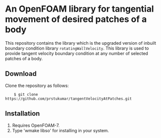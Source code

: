 # An OpenFOAM library for tangential movement of desired patches of a body

This repository contains the library which is the upgraded version of inbuilt boundary condition library ```rotatingWallVelocity```. This library is used to provide tangent velocity boundary condition at any number of selected patches of a body. 

## Download

Clone the repository as follows:
```
    $ git clone https://github.com/prstukumar/tangentVelocityAtPatches.git
```
## Installation

1. Requires OpenFOAM-7.
2. Type 'wmake libso' for installing in your system.
